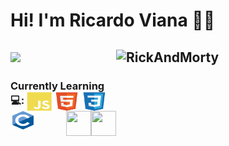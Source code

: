 <h1> Hi! I'm Ricardo Viana 👨‍🚀 </h1>
<div>
<h2> 
  <img src="https://github-readme-stats.vercel.app/api?username=SpaaceZz&&show_icons=true&title_color=195959&icon_color=191919&text_color=da3662&bg_color=ffffff" >
  <img align="right" height="200" width="335" alt="RickAndMorty" src="https://thumbs.gfycat.com/AlarmedInsistentGrayreefshark-size_restricted.gif">
</h2>
</div>
<div>
<h3> 
  Currently Learning 💻: 
  <img align="center" alt="SpaaceZz-Js" height="30" width="40" src="https://raw.githubusercontent.com/devicons/devicon/master/icons/javascript/javascript-plain.svg" 
  style="max-width:100%;"> 
  <img align="center" alt="SpaaceZz-HTML" height="30" width="40" src="https://raw.githubusercontent.com/devicons/devicon/master/icons/html5/html5-original.svg" 
  style="max-width:100%;"> 
  <img align="center" alt="SpaaceZz-CSS" height="30" width="40" src="https://raw.githubusercontent.com/devicons/devicon/master/icons/css3/css3-original.svg" style="max-    
  width:100%;">
  <img align="center" alt="SpaaceZz-C" height="30" width="40" src="https://raw.githubusercontent.com/devicons/devicon/master/icons/c/c-original.svg" style="max- 
  width:100%;">
  <a href="https://instagram.com/r1ck_viana" alt="Instagram">
   <img align="right" height="40" width="40" src="https://raw.githubusercontent.com/SpaaceZz/SpaaceZz/main/instagramicon.svg" ></a>
  <a href="https://www.linkedin.com/in/ricardo-viana-5809531bb/" alt="Linkedin">
   <img align="right" height="40" width="40" src="https://raw.githubusercontent.com/SpaaceZz/SpaaceZz/main/linkedIn.svg"></a>
</h3>
</div>

